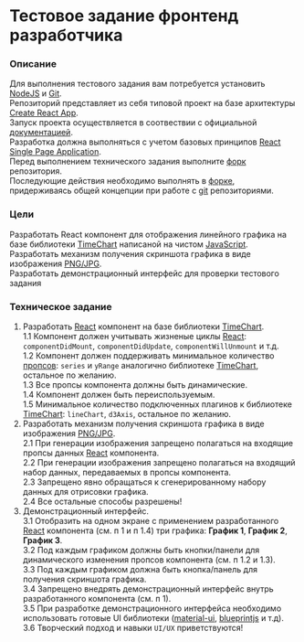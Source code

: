 # Тестовое задание фронтенд разработчика

### Описание
Для выполнения тестового задания вам потребуется установить [NodeJS](https://nodejs.org/en) и [Git](https://git-scm.com/).  
Репозиторий представляет из себя типовой проект на базе архитектуры [Create React App](https://create-react-app.dev/).  
Запуск проекта осуществляется в соотвествии c официальной [документацией](https://create-react-app.dev/docs/getting-started).  
Разработка должна выполняться с учетом базовых принципов [React Single Page Application](https://legacy.reactjs.org/docs/faq-structure.html).  
Перед выполнением технического задания выполните [форк](https://docs.github.com/ru/get-started/quickstart/fork-a-repo) репозитория.  
Последующие действия необходимо выполнять в [форке](https://docs.github.com/ru/get-started/quickstart/fork-a-repo), придерживаясь общей концепции при работе с [git](https://git-scm.com/) репозиториями.  

### Цели
Разработать React компонент для отображения линейного графика на базе библиотеки [TimeChart](https://github.com/huww98/TimeChart) написаной на чистом [JavaScript](https://ru.wikipedia.org/wiki/JavaScript).  
Разработать механизм получения скриншота графика в виде изображения [PNG/JPG](https://ru.wikipedia.org/wiki/PNG).  
Разработать демонстрационный интерфейс для проверки тестового задания

### Техническое задание  
1. Разработать [React](https://create-react-app.dev/) компонент на базе библиотеки [TimeChart](https://github.com/huww98/TimeChart).  
  1.1 Компонент должен учитывать жизненые циклы [React](https://create-react-app.dev/): `componentDidMount`, `componentDidUpdate`, `componentWillUnmount` и т.д.  
  1.2 Компонент должен поддерживать минимальное количество [пропсов](https://react.dev/learn/passing-props-to-a-component): `series` и `yRange` аналогично библиотеке [TimeChart](https://github.com/huww98/TimeChart), остальное по желанию.  
  1.3 Все пропсы компонента должны быть динамические.  
  1.4 Компонент должен быть переиспользуемым.  
  1.5 Минимальное количество подключенных плагинов к библиотеке [TimeChart](https://github.com/huww98/TimeChart): `lineChart`, `d3Axis`, остальное по желанию.    
2. Разработать механизм получения скриншота графика в виде изображения [PNG/JPG](https://ru.wikipedia.org/wiki/PNG).  
  2.1 При генерации изображения запрещено полагаться на входящие пропсы данных [React](https://create-react-app.dev/) компонента.  
  2.2 При генерации изображения запрещено полагаться на входящий набор данных, передаваемых в пропсы компонента.  
  2.3 Запрещено явно обращаться к сгенерированному набору данных для отрисовки графика.  
  2.4 Все остальные способы разрешены!  
4. Демонстрационный интерфейс.  
  3.1 Отобразить на одном экране с применением разработанного [React](https://create-react-app.dev/) компонента (см. п 1 и п 1.4) три графика: **График 1**, **График 2**, **График 3**.  
  3.2 Под каждым графиком должны быть кнопки/панели для динамического изменения пропсов компонента (см. п 1.2 и 1.3).  
  3.3 Под каждым графиком должна быть кнопка/панель для получения скриншота графика.  
  3.4 Запрещено внедрять демонстрационный интерфейс внутрь разработанного компонента (см. п 1).  
  3.5 При разработке демонстрационного интерфейса необходимо использовать готовые UI библиотеки ([material-ui](https://mui.com/), [blueprintjs](https://blueprintjs.com/) и т.д).  
  3.6 Творческий подход и навыки `UI/UX` приветствуются!